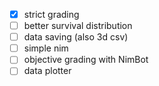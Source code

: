 -[x] strict grading
-[ ] better survival distribution
-[ ] data saving (also 3d csv)
-[ ] simple nim
-[ ] objective grading with NimBot
-[ ] data plotter
